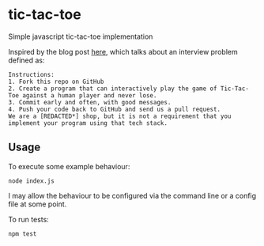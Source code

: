 # tic-tac-toe
Simple javascript tic-tac-toe implementation

Inspired by the blog post [here](https://stackoverflow.blog/2020/06/08/how-an-interview-code-submission-that-wasnt-even-submitted-changed-our-process/), which talks about an interview problem defined as:

```
Instructions:
1. Fork this repo on GitHub
2. Create a program that can interactively play the game of Tic-Tac-Toe against a human player and never lose.
3. Commit early and often, with good messages.
4. Push your code back to GitHub and send us a pull request.
We are a [REDACTED*] shop, but it is not a requirement that you implement your program using that tech stack.
```

## Usage

To execute some example behaviour:
```
node index.js
```
I may allow the behaviour to be configured via the command line or a config file at some point.

To run tests:
```
npm test
```


